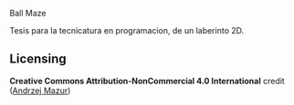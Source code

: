 Ball Maze

Tesis para la tecnicatura en programacion, de un laberinto 2D.

## Licensing
 **Creative Commons Attribution-NonCommercial 4.0 International**  credit ([Andrzej Mazur](http://end3r.com/)) 
